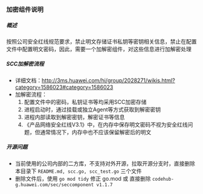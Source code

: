 ### 加密组件说明

##### 概述

按照公司安全红线规范要求，禁止明文存储证书私钥等密钥相关信息，禁止在配置文件中配置明文密码，因此，需要一个加解密组件，对这些信息进行加解密处理

##### SCC加解密流程

- 详细文档：http://3ms.huawei.com/hi/group/2028271/wikis.html?category=1586023#category=1586023
- 加解密流程：
  1. 配置文件中的密码，私钥证书等均采用SCC加密存储
  2. 进程启动时，通过挂载或独立Agent等方式获取到解密密钥
  3. 进程内部读取到解密密钥，解密证书等信息
  4. 《产品网络安全红线V3.1》中，在内存中保存明文密码不视为安全红线问题，但通常情况下，内存中也不应该保留解密后的明文

##### 开源问题

- 当前使用的公司内部的二方库，不支持对外开源，拉取开源分支时，直接删除本目录下 `README.md, scc.go, scc_test.go` 三个文件
- 删除文件后，使用 `go mod tidy` 修正 go.mod 或 直接删除 `codehub-g.huawei.com/sec/seccomponent v1.1.7`